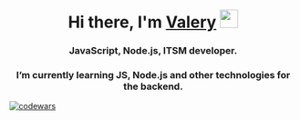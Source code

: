 <h1 align="center">Hi there, I'm <a href="https://www.linkedin.com/in/vablagodarov/" target="_blank">Valery</a> 
<img src="https://github.com/blackcater/blackcater/raw/main/images/Hi.gif" height="32"/></h1>
<h3 align="center">JavaScript, Node.js, ITSM developer.</h3>
<h3 align="center">I’m currently learning JS, Node.js and other technologies for the backend.</h3>

[![codewars](https://www.codewars.com/users/BlagodarovVA/badges/small?theme=grey)](https://www.codewars.com/users/BlagodarovVA) 

<!---
BlagodarovVA/BlagodarovVA is a ✨ special ✨ repository because its `README.md` (this file) appears on your GitHub profile.
You can click the Preview link to take a look at your changes.
--->
